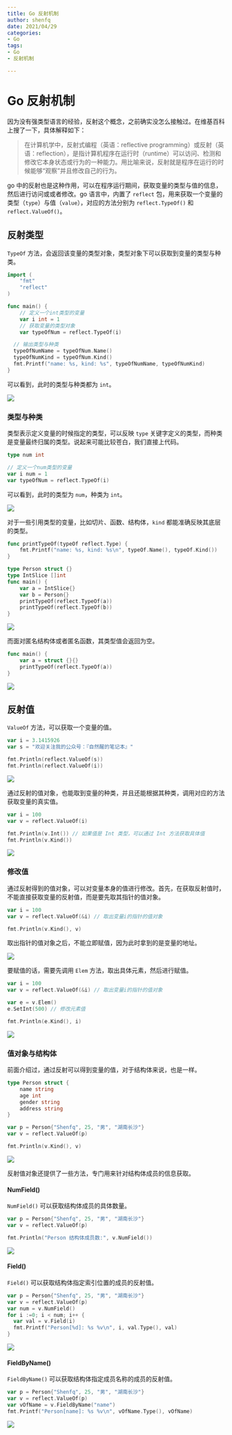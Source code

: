```yaml
---
title: Go 反射机制
author: shenfq
date: 2021/04/29
categories:
- Go
tags:
- Go
- 反射机制

---
```


# Go 反射机制

因为没有强类型语言的经验，反射这个概念，之前确实没怎么接触过。在维基百科上搜了一下，具体解释如下：

> 在计算机学中，反射式编程（英语：reflective programming）或反射（英语：reflection），是指计算机程序在运行时（runtime）可以访问、检测和修改它本身状态或行为的一种能力。用比喻来说，反射就是程序在运行的时候能够“观察”并且修改自己的行为。

go 中的反射也是这种作用，可以在程序运行期间，获取变量的类型与值的信息，然后进行访问或或者修改。go 语言中，内置了 `reflect` 包，用来获取一个变量的类型（`type`）与值（`value`），对应的方法分别为 `reflect.TypeOf()` 和 `reflect.ValueOf()`。

## 反射类型

`TypeOf` 方法，会返回该变量的类型对象，类型对象下可以获取到变量的类型与种类。

```go
import (
	"fmt"
	"reflect"
)

func main() {
	// 定义一个int类型的变量
	var i int = 1
	// 获取变量的类型对象
	var typeOfNum = reflect.TypeOf(i) 

  // 输出类型与种类
  typeOfNumName = typeOfNum.Name()
  typeOfNumKind = typeOfNum.Kind()
  fmt.Printf("name: %s, kind: %s", typeOfNumName, typeOfNumKind)
}
```

可以看到，此时的类型与种类都为 `int`。

![](https://file.shenfq.com/pic/20210429141331.png)

### 类型与种类

类型表示定义变量的时候指定的类型，可以反映 `type` 关键字定义的类型，而种类是变量最终归属的类型。说起来可能比较苍白，我们直接上代码。

```go
type num int

// 定义一个num类型的变量
var i num = 1
var typeOfNum = reflect.TypeOf(i) 
```

可以看到，此时的类型为 `num`，种类为 `int`。

![](https://file.shenfq.com/pic/20210429142610.png) 

对于一些引用类型的变量，比如切片、函数、结构体，`kind` 都能准确反映其底层的类型。

```go
func printTypeOf(typeOf reflect.Type) {
	fmt.Printf("name: %s, kind: %s\n", typeOf.Name(), typeOf.Kind())
}

type Person struct {}
type IntSlice []int
func main() {
	var a = IntSlice{}
	var b = Person{}
	printTypeOf(reflect.TypeOf(a))
	printTypeOf(reflect.TypeOf(b))
}
```

![](https://file.shenfq.com/pic/20210429144206.png)

而面对匿名结构体或者匿名函数，其类型值会返回为空。

```go
func main() {
	var a = struct {}{}
	printTypeOf(reflect.TypeOf(a))
}
```

![](https://file.shenfq.com/pic/20210429144259.png)

## 反射值

`ValueOf` 方法，可以获取一个变量的值。

```go
var i = 3.1415926
var s = "欢迎关注我的公众号：『自然醒的笔记本』"

fmt.Println(reflect.ValueOf(s))
fmt.Println(reflect.ValueOf(i))
```

![](https://file.shenfq.com/pic/20210429153206.png)

通过反射的值对象，也能取到变量的种类，并且还能根据其种类，调用对应的方法获取变量的真实值。

```go
var i = 100
var v = reflect.ValueOf(i)

fmt.Println(v.Int()) // 如果值是 Int 类型，可以通过 Int 方法获取具体值
fmt.Println(v.Kind())
```

![](https://file.shenfq.com/pic/20210429154424.png)

### 修改值

通过反射得到的值对象，可以对变量本身的值进行修改。首先，在获取反射值时，不能直接获取变量的反射值，而是要先取其指针的值对象。

```go
var i = 100
var v = reflect.ValueOf(&i) // 取出变量i的指针的值对象

fmt.Println(v.Kind(), v)
```

取出指针的值对象之后，不能立即赋值，因为此时拿到的是变量的地址。

![](https://file.shenfq.com/pic/20210429155741.png)

要赋值的话，需要先调用 `Elem` 方法，取出具体元素，然后进行赋值。

```go
var i = 100
var v = reflect.ValueOf(&i) // 取出变量i的指针的值对象

var e = v.Elem()
e.SetInt(500) // 修改元素值

fmt.Println(e.Kind(), i)
```

![](https://file.shenfq.com/pic/20210429155959.png)

### 值对象与结构体

前面介绍过，通过反射可以得到变量的值，对于结构体来说，也是一样。

```go
type Person struct {
	name string
	age int
	gender string
	address string
}

var p = Person{"Shenfq", 25, "男", "湖南长沙"}
var v = reflect.ValueOf(p)

fmt.Println(v.Kind(), v)
```

![](https://file.shenfq.com/pic/20210429160303.png)

反射值对象还提供了一些方法，专门用来针对结构体成员的信息获取。

#### NumField()

`NumField()` 可以获取结构体成员的具体数量。

```go
var p = Person{"Shenfq", 25, "男", "湖南长沙"}
var v = reflect.ValueOf(p)

fmt.Println("Person 结构体成员数:", v.NumField())
```

![](https://file.shenfq.com/pic/20210429160723.png)

#### Field()

`Field()` 可以获取结构体指定索引位置的成员的反射值。

```go
var p = Person{"Shenfq", 25, "男", "湖南长沙"}
var v = reflect.ValueOf(p)
var num = v.NumField()
for i :=0; i < num; i++ {
  var val = v.Field(i)
  fmt.Printf("Person[%d]: %s %v\n", i, val.Type(), val)
}
```

![](https://file.shenfq.com/pic/20210429161221.png)

#### FieldByName()

`FieldByName()` 可以获取结构体指定成员名称的成员的反射值。

```go
var p = Person{"Shenfq", 25, "男", "湖南长沙"}
var v = reflect.ValueOf(p)
var vOfName = v.FieldByName("name")
fmt.Printf("Person[name]: %s %v\n", vOfName.Type(), vOfName)
```

![](https://file.shenfq.com/pic/20210429161530.png)

